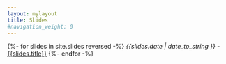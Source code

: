 ```yaml
---
layout: mylayout
title: Slides
#navigation_weight: 0
---
```

{%- for slides in site.slides reversed -%}
_{{slides.date | date_to_string }}_ - [{{slides.title}}]({{slides.url}})
{%- endfor -%}